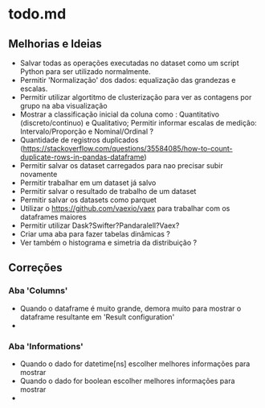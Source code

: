 # todo.md


## Melhorias e Ideias

* Salvar todas as operações executadas no dataset como um script Python para ser utilizado normalmente.
* Permitir 'Normalização' dos dados: equalização das grandezas e escalas.
* Permitir utilizar algortitmo de clusterização para ver as contagens por grupo na aba visualização
* Mostrar a classificação inicial da coluna como : Quantitativo (discreto/continuo) e Qualitativo; Permitir informar escalas de medição: Intervalo/Proporção e Nominal/Ordinal ?
* Quantidade de registros duplicados (https://stackoverflow.com/questions/35584085/how-to-count-duplicate-rows-in-pandas-dataframe)
* Permitir salvar os dataset carregados para nao precisar subir novamente
* Permitir trabalhar em um dataset já salvo
* Permitir salvar o resultado de trabalho de um dataset 
* Permitir salvar os datasets como parquet
* Utilizar o https://github.com/vaexio/vaex para trabalhar com os dataframes maiores
* Permitir utilizar Dask?Swifter?Pandaralell?Vaex?
* Criar uma aba para fazer tabelas dinâmicas ?
* Ver também o histograma e simetria da distribuição ?

## Correções

### Aba 'Columns'

* Quando o dataframe é muito grande, demora muito para mostrar o dataframe resultante em 'Result configuration'
* 


### Aba 'Informations'

* Quando o dado for datetime[ns] escolher melhores informações para mostrar
* Quando o dado for boolean escolher melhores informações para mostrar
* 

